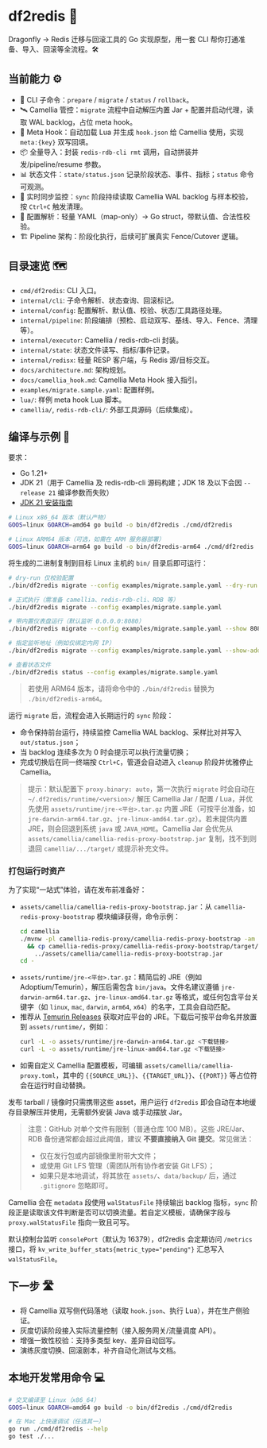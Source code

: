 # df2redis 🚀

Dragonfly → Redis 迁移与回滚工具的 Go 实现原型，用一套 CLI 帮你打通准备、导入、回滚等全流程。🛠️

## 当前能力 ⚙️
- 🧭 CLI 子命令：`prepare` / `migrate` / `status` / `rollback`。
- 🛰️ Camellia 管控：`migrate` 流程中自动解压内置 Jar + 配置并启动代理，读取 WAL backlog，占位 meta hook。
- 🧩 Meta Hook：自动加载 Lua 并生成 `hook.json` 给 Camellia 使用，实现 `meta:{key}` 双写回填。
- 📦 全量导入：封装 `redis-rdb-cli rmt` 调用，自动拼装并发/pipeline/resume 参数。
- 📊 状态文件：`state/status.json` 记录阶段状态、事件、指标；`status` 命令可观测。
- 🔁 实时同步监控：`sync` 阶段持续读取 Camellia WAL backlog 与样本校验，按 `Ctrl+C` 触发清理。
- 🧰 配置解析：轻量 YAML（map-only）→ Go struct，带默认值、合法性校验。
- 🏗️ Pipeline 架构：阶段化执行，后续可扩展真实 Fence/Cutover 逻辑。

## 目录速览 🗺️

- `cmd/df2redis`: CLI 入口。
- `internal/cli`: 子命令解析、状态查询、回滚标记。
- `internal/config`: 配置解析、默认值、校验、状态/工具路径处理。
- `internal/pipeline`: 阶段编排（预检、启动双写、基线、导入、Fence、清理等）。
- `internal/executor`: Camellia / redis-rdb-cli 封装。
- `internal/state`: 状态文件读写、指标/事件记录。
- `internal/redisx`: 轻量 RESP 客户端，与 Redis 源/目标交互。
- `docs/architecture.md`: 架构规划。
- `docs/camellia_hook.md`: Camellia Meta Hook 接入指引。
- `examples/migrate.sample.yaml`: 配置样例。
- `lua/`: 样例 meta hook Lua 脚本。
- `camellia/`, `redis-rdb-cli/`: 外部工具源码（后续集成）。

## 编译与示例 🧪

要求：
- Go 1.21+
- JDK 21（用于 Camellia 及 redis-rdb-cli 源码构建；JDK 18 及以下会因 `--release 21` 编译参数而失败）
- [JDK 21 安装指南](docs/jdk-setup.md)

```bash
# Linux x86_64 版本（默认产物）
GOOS=linux GOARCH=amd64 go build -o bin/df2redis ./cmd/df2redis

# Linux ARM64 版本（可选，如需在 ARM 服务器部署）
GOOS=linux GOARCH=arm64 go build -o bin/df2redis-arm64 ./cmd/df2redis
```

将生成的二进制复制到目标 Linux 主机的 `bin/` 目录后即可运行：

```bash
# dry-run 仅校验配置
./bin/df2redis migrate --config examples/migrate.sample.yaml --dry-run

# 正式执行（需准备 camellia、redis-rdb-cli、RDB 等）
./bin/df2redis migrate --config examples/migrate.sample.yaml

# 带内置仪表盘运行（默认监听 0.0.0.0:8080）
./bin/df2redis migrate --config examples/migrate.sample.yaml --show 8080

# 指定监听地址（例如仅绑定内网 IP）
./bin/df2redis migrate --config examples/migrate.sample.yaml --show-addr 0.0.0.0:8080

# 查看状态文件
./bin/df2redis status --config examples/migrate.sample.yaml
```

> 若使用 ARM64 版本，请将命令中的 `./bin/df2redis` 替换为 `./bin/df2redis-arm64`。

运行 `migrate` 后，流程会进入长期运行的 `sync` 阶段：
- 命令保持前台运行，持续监控 Camellia WAL backlog、采样比对并写入 `out/status.json`；
- 当 backlog 连续多次为 0 时会提示可以执行流量切换；
- 完成切换后在同一终端按 `Ctrl+C`，管道会自动进入 `cleanup` 阶段并优雅停止 Camellia。

> 提示：默认配置下 `proxy.binary: auto`，第一次执行 `migrate` 时会自动在 `~/.df2redis/runtime/<version>/` 解压 Camellia Jar / 配置 / Lua，并优先使用 `assets/runtime/jre-<平台>.tar.gz` 内置 JRE（可按平台准备，如 `jre-darwin-arm64.tar.gz`、`jre-linux-amd64.tar.gz`）。若未提供内置 JRE，则会回退到系统 `java` 或 `JAVA_HOME`。Camellia Jar 会优先从 `assets/camellia/camellia-redis-proxy-bootstrap.jar` 复制，找不到则退回 `camellia/.../target/` 或提示补充文件。

### 打包运行时资产

为了实现“一站式”体验，请在发布前准备好：

- `assets/camellia/camellia-redis-proxy-bootstrap.jar`：从 `camellia-redis-proxy-bootstrap` 模块编译获得，命令示例：
  ```bash
  cd camellia
  ./mvnw -pl camellia-redis-proxy/camellia-redis-proxy-bootstrap -am package \
    && cp camellia-redis-proxy/camellia-redis-proxy-bootstrap/target/camellia-redis-proxy-bootstrap-*.jar \
      ../assets/camellia/camellia-redis-proxy-bootstrap.jar
  cd -
  ```
- `assets/runtime/jre-<平台>.tar.gz`：精简后的 JRE（例如 Adoptium/Temurin），解压后需包含 `bin/java`。文件名建议遵循 `jre-darwin-arm64.tar.gz`、`jre-linux-amd64.tar.gz` 等格式，或任何包含平台关键字（如 `linux`, `mac`, `darwin`, `arm64`, `x64`）的名字，工具会自动匹配。
- 推荐从 [Temurin Releases](https://adoptium.net/zh-CN/temurin/releases) 获取对应平台的 JRE。下载后可按平台命名并放置到 `assets/runtime/`，例如：
  ```bash
  curl -L -o assets/runtime/jre-darwin-arm64.tar.gz <下载链接>
  curl -L -o assets/runtime/jre-linux-amd64.tar.gz <下载链接>
  ```
- 如需自定义 Camellia 配置模板，可编辑 `assets/camellia/camellia-proxy.toml`，其中的 `{{SOURCE_URL}}`、`{{TARGET_URL}}`、`{{PORT}}` 等占位符会在运行时自动替换。

发布 tarball / 镜像时只需携带这些 asset，用户运行 `df2redis` 即会自动在本地缓存目录解压并使用，无需额外安装 Java 或手动摆放 Jar。

> 注意：GitHub 对单个文件有限制（普通仓库 100 MB）。这些 JRE/Jar、RDB 备份通常都会超过此阈值，建议 **不要直接纳入 Git 提交**。常见做法：
> - 仅在发行包或内部镜像里附带大文件；
> - 或使用 Git LFS 管理（需团队所有协作者安装 Git LFS）；
> - 如果只是本地调试，将其放在 `assets/`、`data/backup/` 后，通过 `.gitignore` 忽略即可。

Camellia 会在 `metadata` 段使用 `walStatusFile` 持续输出 backlog 指标，`sync` 阶段正是读取该文件判断是否可以切换流量。若自定义模板，请确保字段与 `proxy.walStatusFile` 指向一致且可写。

默认控制台监听 `consolePort`（默认为 16379），df2redis 会定期访问 `/metrics` 接口，将 `kv_write_buffer_stats{metric_type="pending"}` 汇总写入 `walStatusFile`。

## 下一步 🛣️
- 将 Camellia 双写侧代码落地（读取 `hook.json`、执行 Lua），并在生产侧验证。
- 灰度切读阶段接入实际流量控制（接入服务网关/流量调度 API）。
- 增强一致性校验：支持多类型 key、差异自动回写。
- 演练灰度切换、回滚剧本，补齐自动化测试与文档。

## 本地开发常用命令 💻

```bash
# 交叉编译至 Linux（x86_64）
GOOS=linux GOARCH=amd64 go build -o bin/df2redis ./cmd/df2redis

# 在 Mac 上快速调试（任选其一）
go run ./cmd/df2redis --help
go test ./...
```
